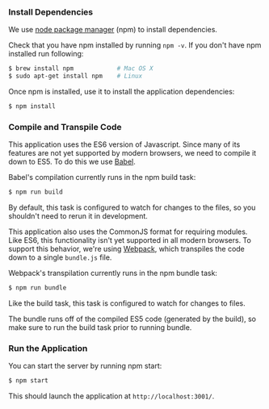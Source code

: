 ### Install Dependencies
We use [node package manager][npm] (npm) to install dependencies.

Check that you have npm installed by running `npm -v`. If you don't have npm
installed run following:

``` sh
$ brew install npm            # Mac OS X
$ sudo apt-get install npm    # Linux
```

Once npm is installed, use it to install the application dependencies:

```sh
$ npm install
```

### Compile and Transpile Code
This application uses the ES6 version of Javascript. Since many of its features are not yet
supported by modern browsers, we need to compile it down to ES5. To do this we use [Babel][babel].

Babel's compilation currently runs in the npm build task:

```sh
$ npm run build
```

By default, this task is configured to watch for changes to the files, so you shouldn't need to
rerun it in development.

This application also uses the CommonJS format for requiring modules. Like ES6, this functionality
isn't yet supported in all modern browsers. To support this behavior, we're using
[Webpack][webpack], which transpiles the code down to a single `bundle.js` file.

Webpack's transpilation currently runs in the npm bundle task:

```sh
$ npm run bundle
```

Like the build task, this task is configured to watch for changes to files.

The bundle runs off of the compiled ES5 code (generated by the build), so make sure to run the
build task prior to running bundle.

### Run the Application

You can start the server by running npm start:

```sh
$ npm start
```

This should launch the application at `http://localhost:3001/`.

[babel]: https://babeljs.io/
[npm]: https://www.npmjs.org/
[webpack]: https://webpack.github.io/
